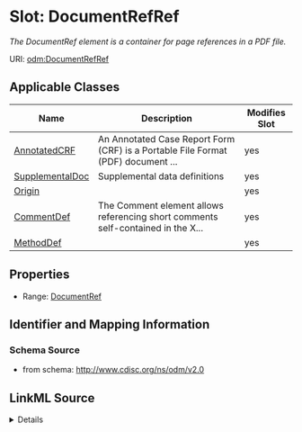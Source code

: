 # Slot: DocumentRefRef


_The DocumentRef element is a container for page references in a PDF file._



URI: [odm:DocumentRefRef](http://www.cdisc.org/ns/odm/v2.0/DocumentRefRef)



<!-- no inheritance hierarchy -->




## Applicable Classes

| Name | Description | Modifies Slot |
| --- | --- | --- |
[AnnotatedCRF](AnnotatedCRF.md) | An Annotated Case Report Form (CRF) is a Portable File Format (PDF) document ... |  yes  |
[SupplementalDoc](SupplementalDoc.md) | Supplemental data definitions |  yes  |
[Origin](Origin.md) |  |  yes  |
[CommentDef](CommentDef.md) | The Comment element allows referencing short comments self-contained in the X... |  yes  |
[MethodDef](MethodDef.md) |  |  yes  |







## Properties

* Range: [DocumentRef](DocumentRef.md)





## Identifier and Mapping Information







### Schema Source


* from schema: http://www.cdisc.org/ns/odm/v2.0




## LinkML Source

<details>
```yaml
name: DocumentRefRef
description: The DocumentRef element is a container for page references in a PDF file.
from_schema: http://www.cdisc.org/ns/odm/v2.0
rank: 1000
alias: DocumentRefRef
domain_of:
- AnnotatedCRF
- SupplementalDoc
- Origin
- CommentDef
- MethodDef
range: DocumentRef

```
</details>
